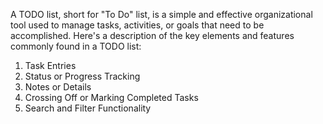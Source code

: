 A TODO list, short for "To Do" list, is a simple and effective organizational tool used to manage tasks, activities, or goals that need to be accomplished.
Here's a description of the key elements and features commonly found in a TODO list:
1. Task Entries
2. Status or Progress Tracking
3. Notes or Details
4. Crossing Off or Marking Completed Tasks
5. Search and Filter Functionality